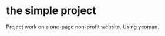 the simple project
===================
Project work on a one-page non-profit website. Using yeoman.

